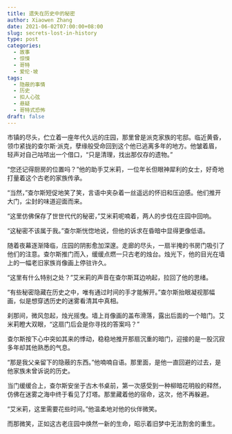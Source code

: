 ```yaml
---
title: 遗失在历史中的秘密
author: Xiaowen Zhang
date: 2021-06-02T07:00:00+08:00
slug: secrets-lost-in-history
type: post
categories:
  - 故事
  - 惊悚
  - 哥特
  - 爱伦·坡
tags:
  - 隐蔽的事情
  - 历史
  - 扣人心弦
  - 悬疑
  - 哥特式恐怖
draft: false
---
```


市镇的尽头，伫立着一座年代久远的庄园，那里曾是派克家族的宅邸。临近黄昏，领巾紧拢的查尔斯·派克，孽缘般受命回到这个他已逃离多年的地方。他皱着眉，轻声对自己咕哝出一个借口，“只是清理，找出那仅存的遗物。”

“您还记得厨房的位置吗？”他的助手艾米莉，一位年长但眼神犀利的女士，好奇地打量着这个古老的家族传承。

“当然，”查尔斯短促地笑了笑，言语中夹杂着一丝遥远的怀旧和压迫感。他们推开大门，尘封的味道迎面而来。

“这里仿佛保存了世世代代的秘密，”艾米莉呢喃着，两人的步伐在庄园中回响。

“这秘密不该属于我。”查尔斯恍惚地说，但他的诉求在昏暗中显得更像低语。

随着夜幕逐渐降临，庄园的阴影愈加深邃。走廊的尽头，一扇半掩的书房门吸引了他们的注意。查尔斯推门而入，缓缓点燃一只古老的烛台。烛光下，他的目光在墙上的一幅老旧家族肖像画上停驻许久。

“这里有什么特别之处？”艾米莉的声音在查尔斯耳边响起，拉回了他的思绪。

“有些秘密隐藏在历史之中，唯有通过时间的手才能解开。”查尔斯抬眼凝视那幅画，似是想穿透历史的迷雾看清其中真相。

刹那间，微风忽起，烛光摇曳。墙上肖像画的盖布滑落，露出后面的一个暗门。艾米莉瞪大双眼，“这扇门后会是你寻找的答案吗？”

查尔斯按下心中突如其来的悸动，稳稳地推开那扇沉重的暗门，迎接的是一股沉寂多年却其他熟悉的气息。

“那是我父亲留下的隐蔽的东西。”他喃喃自语。那里面，是他一直回避的过去，是他家族未曾诉说的历史。

当门缓缓合上，查尔斯安坐于古木书桌前，第一次感受到一种柳暗花明般的释然，仿佛在迷雾之海中终于看见了灯塔。那里藏着他的宿命，这次，他不再躲避。

“艾米莉，这里需要花些时间。”他温柔地对他的伙伴微笑。

而那微笑，正如这古老庄园中焕然一新的生命，昭示着旧梦中无法割舍的重生。